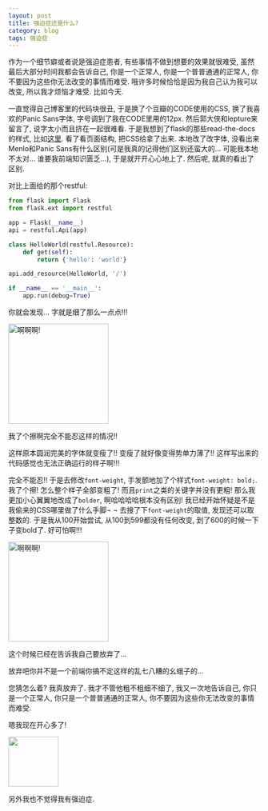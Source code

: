 ```yaml
---
layout: post
title: 强迫症还是什么?
category: blog
tags: 强迫症
---
```


作为一个细节癖或者说是强迫症患者, 有些事情不做到想要的效果就很难受, 虽然最后大部分时间我都会告诉自己, 你是一个正常人, 你是一个普普通通的正常人, 你不要因为这些你无法改变的事情而难受. 哦许多时候恰恰是因为我自己认为我可以改变, 所以我才烦恼才难受. 比如今天.

一直觉得自己博客里的代码块很丑, 于是换了个豆瓣的CODE使用的CSS, 换了我喜欢的Panic Sans字体, 字号调到了我在CODE里用的12px. 然后郭大侠和lepture来留言了, 说字太小而且挤在一起很难看. 于是我想到了flask的那些read-the-docs的样式, 比如[这里](http://flask-restful.readthedocs.org/en/latest/quickstart.html#a-minimal-api).
看了看页面结构, 把CSS给拿了出来. 本地改了改字体, 没看出来Menlo和Panic Sans有什么区别(可是我真的记得他们区别还蛮大的... 可能我本地不太对... 谁要我前端知识匮乏...), 于是就开开心心地上了. 然后呢, 就真的看出了区别.

对比上面给的那个restful:

```python
from flask import Flask
from flask.ext import restful

app = Flask(__name__)
api = restful.Api(app)

class HelloWorld(restful.Resource):
    def get(self):
        return {'hello': 'world'}

api.add_resource(HelloWorld, '/')

if __name__ == '__main__':
    app.run(debug=True)
```

你就会发现... 字就是细了那么一点点!!!

<img src="http://muroq.qiniudn.com/emotion-%E6%88%91%E4%B8%8D%E8%A6%81%E5%90%AC.jpg" alt="啊啊啊!" style="width:200px;" class="center"/>

我了个擦啊完全不能忍这样的情况!!

这样原本圆润完美的字体就变瘦了!! 变瘦了就好像变得势单力薄了!! 这样写出来的代码感觉也无法正确运行的样子啊!!!

完全不能忍!! 于是去修改`font-weight`, 手发颤地加了个样式`font-weight: bold;`. 我了个擦! 怎么整个样子全部变粗了! 而且`print`之类的关键字并没有更粗! 那么我更加小心翼翼地改成了`bolder`, 啊哈哈哈哈根本没有区别! 我已经开始怀疑是不是我偷来的CSS哪里做了什么手脚¬ ¬ 
去搜了下`font-weight`的取值, 发现还可以取整数的. 于是我从100开始尝试, 从100到599都没有任何改变, 到了600的时候一下子变bold了. 好可怕啊!!!

<img src="http://muroq.qiniudn.com/emotion-%E6%88%91%E4%B8%8D%E8%A6%81%E5%90%AC.jpg" alt="啊啊啊!" style="width:200px;" class="center"/>

这个时候已经在告诉我自己要放弃了... 

放弃吧你并不是一个前端你搞不定这样的乱七八糟的幺蛾子的...

您猜怎么着? 我真放弃了. 我才不管他粗不粗细不细了, 我又一次地告诉自己, 你只是一个正常人, 你只是一个普普通通的正常人, 你不要因为这些你无法改变的事情而难受.

嗯我现在开心多了!

<img src="http://muroq.qiniudn.com/emotion-alu-laugh.jpg" style="width:100px;" class="center"/>

另外我也不觉得我有强迫症.

